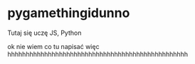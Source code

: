 # pygamethingidunno

Tutaj się uczę JS, Python

ok nie wiem co tu napisać więc hhhhhhhhhhhhhhhhhhhhhhhhhhhhhhhhhhhhhhhhhhhhhhhhh
